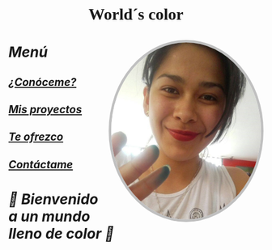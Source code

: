 <p style="text-align: center; font-family:cursive; 
font-size:xx-large;">
<strong>World´s color</strong>
</p>
<img src="assets/images/profile.jpg"
    widht="350" height="350"
    style="border: silver 5px solid; 
    float:right; 
    border-radius:200%"/>


# ***Menú***

## [*¿Conóceme?*](./about.md)
## [*Mis proyectos*](./gallery.md)
## [*Te ofrezco*](./services.md)
## [*Contáctame*](./contact.md)

# ***🎨 Bienvenido a un mundo lleno de color 🎨***



